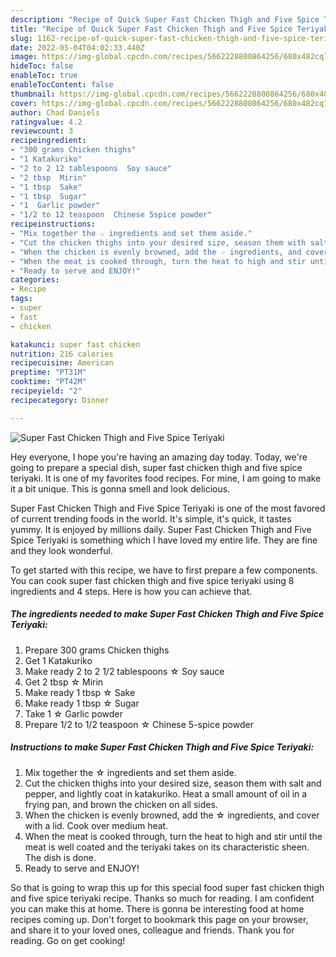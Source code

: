 ```yaml
---
description: "Recipe of Quick Super Fast Chicken Thigh and Five Spice Teriyaki"
title: "Recipe of Quick Super Fast Chicken Thigh and Five Spice Teriyaki"
slug: 1162-recipe-of-quick-super-fast-chicken-thigh-and-five-spice-teriyaki
date: 2022-05-04T04:02:33.440Z
image: https://img-global.cpcdn.com/recipes/5662228800864256/680x482cq70/super-fast-chicken-thigh-and-five-spice-teriyaki-recipe-main-photo.jpg
hideToc: false
enableToc: true
enableTocContent: false
thumbnail: https://img-global.cpcdn.com/recipes/5662228800864256/680x482cq70/super-fast-chicken-thigh-and-five-spice-teriyaki-recipe-main-photo.jpg
cover: https://img-global.cpcdn.com/recipes/5662228800864256/680x482cq70/super-fast-chicken-thigh-and-five-spice-teriyaki-recipe-main-photo.jpg
author: Chad Daniels
ratingvalue: 4.2
reviewcount: 3
recipeingredient:
- "300 grams Chicken thighs"
- "1 Katakuriko"
- "2 to 2 12 tablespoons  Soy sauce"
- "2 tbsp  Mirin"
- "1 tbsp  Sake"
- "1 tbsp  Sugar"
- "1  Garlic powder"
- "1/2 to 12 teaspoon  Chinese 5spice powder"
recipeinstructions:
- "Mix together the ☆ ingredients and set them aside."
- "Cut the chicken thighs into your desired size, season them with salt and pepper, and lightly coat in katakuriko. Heat a small amount of oil in a frying pan, and brown the chicken on all sides."
- "When the chicken is evenly browned, add the ☆ ingredients, and cover with a lid.  Cook over medium heat."
- "When the meat is cooked through, turn the heat to high and stir until the meat is well coated and the teriyaki takes on its characteristic sheen. The dish is done."
- "Ready to serve and ENJOY!"
categories:
- Recipe
tags:
- super
- fast
- chicken

katakunci: super fast chicken 
nutrition: 216 calories
recipecuisine: American
preptime: "PT31M"
cooktime: "PT42M"
recipeyield: "2"
recipecategory: Dinner

---
```



![Super Fast Chicken Thigh and Five Spice Teriyaki](https://img-global.cpcdn.com/recipes/5662228800864256/680x482cq70/super-fast-chicken-thigh-and-five-spice-teriyaki-recipe-main-photo.jpg)

Hey everyone, I hope you're having an amazing day today. Today, we're going to prepare a special dish, super fast chicken thigh and five spice teriyaki. It is one of my favorites food recipes. For mine, I am going to make it a bit unique. This is gonna smell and look delicious.

Super Fast Chicken Thigh and Five Spice Teriyaki is one of the most favored of current trending foods in the world. It's simple, it's quick, it tastes yummy. It is enjoyed by millions daily. Super Fast Chicken Thigh and Five Spice Teriyaki is something which I have loved my entire life. They are fine and they look wonderful.




To get started with this recipe, we have to first prepare a few components. You can cook super fast chicken thigh and five spice teriyaki using 8 ingredients and 4 steps. Here is how you can achieve that.

<!--inarticleads1-->

##### The ingredients needed to make Super Fast Chicken Thigh and Five Spice Teriyaki:

1. Prepare 300 grams Chicken thighs
1. Get 1 Katakuriko
1. Make ready 2 to 2 1/2 tablespoons ☆ Soy sauce
1. Get 2 tbsp ☆ Mirin
1. Make ready 1 tbsp ☆ Sake
1. Make ready 1 tbsp ☆ Sugar
1. Take 1 ☆ Garlic powder
1. Prepare 1/2 to 1/2 teaspoon ☆ Chinese 5-spice powder




<!--inarticleads2-->

##### Instructions to make Super Fast Chicken Thigh and Five Spice Teriyaki:

1. Mix together the ☆ ingredients and set them aside.
1. Cut the chicken thighs into your desired size, season them with salt and pepper, and lightly coat in katakuriko. Heat a small amount of oil in a frying pan, and brown the chicken on all sides.
1. When the chicken is evenly browned, add the ☆ ingredients, and cover with a lid.  Cook over medium heat.
1. When the meat is cooked through, turn the heat to high and stir until the meat is well coated and the teriyaki takes on its characteristic sheen. The dish is done.
1. Ready to serve and ENJOY!



So that is going to wrap this up for this special food super fast chicken thigh and five spice teriyaki recipe. Thanks so much for reading. I am confident you can make this at home. There is gonna be interesting food at home recipes coming up. Don't forget to bookmark this page on your browser, and share it to your loved ones, colleague and friends. Thank you for reading. Go on get cooking!
